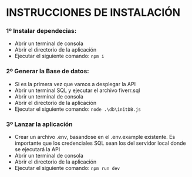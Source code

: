 # INSTRUCCIONES DE INSTALACIÓN

### 1º Instalar dependecias:
* Abrir un terminal de consola
* Abrir el directorio de la aplicación
* Ejecutar el siguiente comando: `npm i`

### 2º Generar la Base de datos:
* Si es la primera vez que vamos a desplegar la API
* Abrir un terminal SQL y ejecutar el archivo fiverr.sql
* Abrir un terminal de consola
* Abrir el directorio de la aplicación
* Ejecutar el siguiente comando: `node .\db\initDB.js`

### 3º Lanzar la aplicación
* Crear un archivo .env, basandose en el .env.example existente. Es importante que los credenciales SQL sean los del servidor local donde se ejecutará la API
* Abrir un terminal de consola
* Abrir el directorio de la aplicación
* Ejecutar el siguiente comando: `npm run dev`